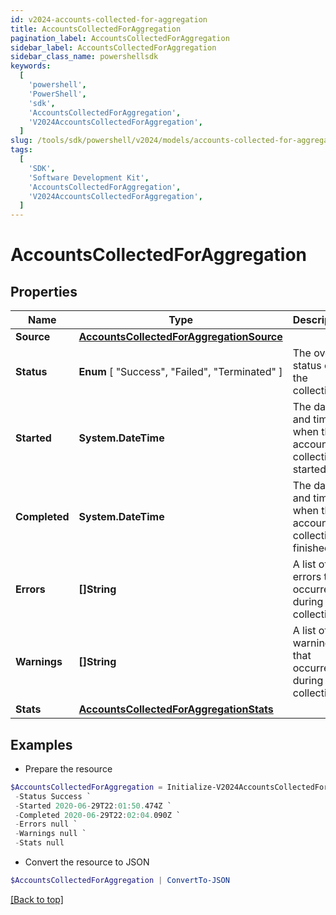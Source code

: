 ```yaml
---
id: v2024-accounts-collected-for-aggregation
title: AccountsCollectedForAggregation
pagination_label: AccountsCollectedForAggregation
sidebar_label: AccountsCollectedForAggregation
sidebar_class_name: powershellsdk
keywords:
  [
    'powershell',
    'PowerShell',
    'sdk',
    'AccountsCollectedForAggregation',
    'V2024AccountsCollectedForAggregation',
  ]
slug: /tools/sdk/powershell/v2024/models/accounts-collected-for-aggregation
tags:
  [
    'SDK',
    'Software Development Kit',
    'AccountsCollectedForAggregation',
    'V2024AccountsCollectedForAggregation',
  ]
---
```


# AccountsCollectedForAggregation

## Properties

| Name | Type | Description | Notes |
| --- | --- | --- | --- |
| **Source** | [**AccountsCollectedForAggregationSource**](accounts-collected-for-aggregation-source) |  | [required] |
| **Status** | **Enum** [ "Success", "Failed", "Terminated" ] | The overall status of the collection. | [required] |
| **Started** | **System.DateTime** | The date and time when the account collection started. | [required] |
| **Completed** | **System.DateTime** | The date and time when the account collection finished. | [required] |
| **Errors** | **[]String** | A list of errors that occurred during the collection. | [required] |
| **Warnings** | **[]String** | A list of warnings that occurred during the collection. | [required] |
| **Stats** | [**AccountsCollectedForAggregationStats**](accounts-collected-for-aggregation-stats) |  | [required] |

## Examples

- Prepare the resource

```powershell
$AccountsCollectedForAggregation = Initialize-V2024AccountsCollectedForAggregation  -Source null `
 -Status Success `
 -Started 2020-06-29T22:01:50.474Z `
 -Completed 2020-06-29T22:02:04.090Z `
 -Errors null `
 -Warnings null `
 -Stats null
```

- Convert the resource to JSON

```powershell
$AccountsCollectedForAggregation | ConvertTo-JSON
```

[[Back to top]](#)
